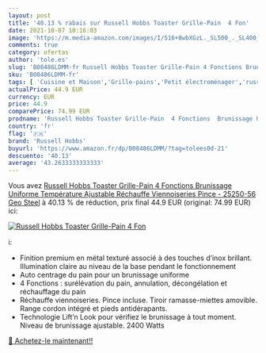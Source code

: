 ```yaml
---
layout: post
title: '40.13 % rabais sur Russell Hobbs Toaster Grille-Pain  4 Fon'
date: 2021-10-07 10:16:03
image: 'https://m.media-amazon.com/images/I/516+8wbXGzL._SL500_._SL400_.jpg'
comments: true
category: ofertas
author: 'tole.es'
slug: 'B08486LDMM-fr Russell Hobbs Toaster Grille-Pain 4 Fonctions Brunissage...'
sku: 'B08486LDMM-fr'
tags: [ 'Cuisine et Maison','Grille-pains','Petit électroménager','russell hobbs', ]
actualPrice: 44.9 EUR
currency: EUR
price: 44.9
comparePrice: 74.99 EUR
prodname: 'Russell Hobbs Toaster Grille-Pain  4 Fonctions  Brunissage Uniforme  Température Ajustable  Réchauffe Viennoiseries  Pince - 25250-56 Geo Steel'
country: 'fr'
flag: '🇫🇷'
brand: 'Russell Hobbs'
buyurl: 'https://www.amazon.fr/dp/B08486LDMM/?tag=tolees0d-21'
descuento: '40.13'
average: '43.2633333333333'
---
```


Vous avez [Russell Hobbs Toaster Grille-Pain  4 Fonctions  Brunissage Uniforme  Température Ajustable  Réchauffe Viennoiseries  Pince - 25250-56 Geo Steel](https://www.amazon.fr/dp/B08486LDMM/?tag=tolees0d-21)  à  40.13 % de réduction, prix final  44.9 EUR (original: 74.99 EUR) ici:

[![Russell Hobbs Toaster Grille-Pain  4 Fon](https://m.media-amazon.com/images/I/516+8wbXGzL._SL500_._SL400_.jpg)](https://www.amazon.fr/dp/B08486LDMM/?tag=tolees0d-21)

ℹ️:

- Finition premium en métal texturé associé à des touches d’inox brillant. Illumination claire au niveau de la base pendant le fonctionnement
- Auto centrage du pain pour un brunissage uniforme
- 4 Fonctions : surélévation du pain, annulation, décongélation et réchauffage du pain
- Réchauffe viennoiseries. Pince incluse. Tiroir ramasse-miettes amovible. Range cordon intégré et pieds antidérapants.
- Technologie Lift’n Look pour vérifiez le brunissage à tout moment. Niveau de brunissage ajustable. 2400 Watts

[🛒 Achetez-le maintenant!!](https://www.amazon.fr/dp/B08486LDMM/?tag=tolees0d-21)

